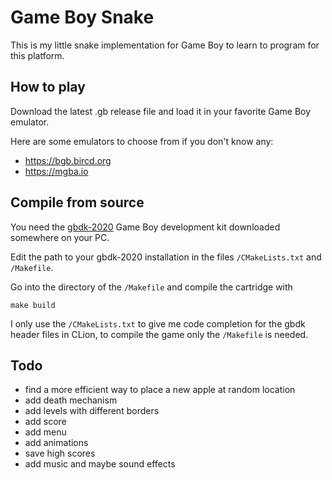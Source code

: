 Game Boy Snake
==============

This is my little snake implementation for Game Boy to learn to program
for this platform.

How to play
-----------

Download the latest .gb release file and load it in your favorite
Game Boy emulator.

Here are some emulators to choose from if you don't know any:
* https://bgb.bircd.org
* https://mgba.io

Compile from source
-------------------

You need the
[gbdk-2020](https://github.com/gbdk-2020/gbdk-2020/releases) Game Boy
development kit downloaded somewhere on your PC.

Edit the path to your gbdk-2020 installation in the files
`/CMakeLists.txt` and `/Makefile`.

Go into the directory of the `/Makefile` and compile the cartridge with
```shell
make build
```

I only use the `/CMakeLists.txt` to give me code completion for the
gbdk header files in CLion, to compile the game only the `/Makefile` is
needed.

Todo
----

* find a more efficient way to place a new apple at random location
* add death mechanism
* add levels with different borders
* add score
* add menu
* add animations
* save high scores
* add music and maybe sound effects
